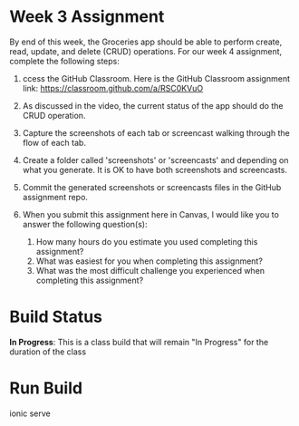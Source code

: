 

# Week 3 Assignment
By end of this week, the Groceries app should be able to perform create, read, update, and delete (CRUD) operations. For our week 4 assignment, complete the following steps:



1. ccess the GitHub Classroom. Here is the GitHub Classroom assignment link: https://classroom.github.com/a/RSC0KVuO 
2. As discussed in the video, the current status of the app should do the CRUD operation.
3. Capture the screenshots of each tab or screencast walking through the flow of each tab.
4. Create a folder called 'screenshots' or 'screencasts' and depending on what you generate. It is OK to have both screenshots and screencasts.
5. Commit the generated screenshots or screencasts files in the GitHub assignment repo.
6. When you submit this assignment here in Canvas, I would like you to answer the following question(s):

    1. How many hours do you estimate you used completing this assignment?
    2. What was easiest for you when completing this assignment?
    3. What was the most difficult challenge you experienced when completing this assignment?




# Build Status

**In Progress**: This is a class build that will remain "In Progress" for the duration of the class

# Run Build
ionic serve
